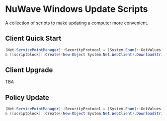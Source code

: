 # NuWave Windows Update Scripts

A collection of scripts to make updating a computer more convenient.

## Client Quick Start

```powershell
[Net.ServicePointManager]::SecurityProtocol = [System.Enum]::GetValues([System.Net.SecurityProtocolType]) | Where-Object { $_ -match 'Tls' };
& ([scriptblock]::Create((New-Object System.Net.WebClient).DownloadString('https://raw.githubusercontent.com/nuwavepartners/windows-update/main/Update-Windows.ps1')))
```

## Client Upgrade

TBA

## Policy Update

```powershell
[Net.ServicePointManager]::SecurityProtocol = [System.Enum]::GetValues([System.Net.SecurityProtocolType]) | Where-Object { $_ -match 'Tls' };
& ([scriptblock]::Create((New-Object System.Net.WebClient).DownloadString('https://raw.githubusercontent.com/nuwavepartners/windows-update/main/Update-JsonUpdatePolicy.ps1')))
```